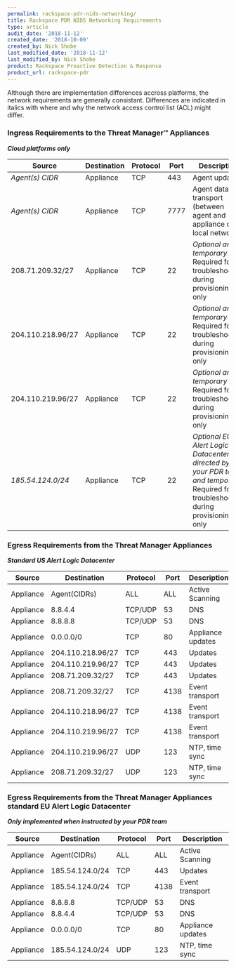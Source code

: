 ```yaml
---
permalink: rackspace-pdr-nids-networking/
title: Rackspace PDR NIDS Networking Requirements
type: article
audit_date: '2018-11-12'
created_date: '2018-10-09'
created_by: Nick Shobe
last_modified_date: '2018-11-12'
last_modified_by: Nick Shobe
product: Rackspace Proactive Detection & Response
product_url: rackspace-pdr
---
```


Although there are implementation differences accross platforms, the network requirements are
generally consistant. Differences are indicated in italics with where and why the network
access control list (ACL) might differ.

### Ingress Requirements to the Threat Manager&trade; Appliances

***Cloud platforms only***

| Source | Destination | Protocol | Port | Description |
| ------ | ----------- | -------- | ---- | ----------- |
| *Agent(s) CIDR* | Appliance | TCP | 443 | Agent updates |
| *Agent(s) CIDR* | Appliance | TCP | 7777 | Agent data transport (between agent and appliance on local network) |
| 208.71.209.32/27 | Appliance | TCP | 22 | *Optional and temporary* Required for troubleshooting during provisioning only |
| 204.110.218.96/27 | Appliance | TCP | 22 | *Optional and temporary* Required for troubleshooting during provisioning only |
| 204.110.219.96/27 | Appliance | TCP | 22 | *Optional and temporary* Required for troubleshooting during provisioning only |
| *185.54.124.0/24* | Appliance | TCP | 22 | *Optional EU Alert Logic&reg; Datacenter as directed by your PDR team and temporary* Required for troubleshooting during provisioning only |

### Egress Requirements from the Threat Manager Appliances

***Standard US Alert Logic Datacenter***

| Source | Destination | Protocol | Port | Description |
| ------ | ----------- | -------- | ---- | ----------- |
| Appliance | Agent(CIDRs) | ALL | ALL | Active Scanning |
| Appliance | 8.8.4.4 | TCP/UDP | 53 | DNS |
| Appliance | 8.8.8.8 | TCP/UDP | 53 | DNS |
| Appliance | 0.0.0.0/0 | TCP | 80 | Appliance updates |
| Appliance | 204.110.218.96/27 | TCP | 443 | Updates |
| Appliance | 204.110.219.96/27 | TCP | 443 | Updates |
| Appliance | 208.71.209.32/27 | TCP | 443 | Updates |
| Appliance | 208.71.209.32/27 | TCP | 4138 | Event transport |
| Appliance | 204.110.218.96/27 | TCP | 4138 | Event transport |
| Appliance | 204.110.219.96/27 | TCP | 4138 | Event transport |
| Appliance | 204.110.219.96/27 | UDP | 123 | NTP, time sync |
| Appliance | 208.71.209.32/27 | UDP | 123 | NTP, time sync |

### Egress Requirements from the Threat Manager Appliances standard EU Alert Logic Datacenter

***Only implemented when instructed by your PDR team***

| Source | Destination | Protocol | Port | Description |
| ------ | ----------- | -------- | ---- | ----------- |
| Appliance | Agent(CIDRs) | ALL | ALL | Active Scanning |
| Appliance | 185.54.124.0/24 | TCP | 443 | Updates |
| Appliance | 185.54.124.0/24 | TCP | 4138 | Event transport |
| Appliance | 8.8.8.8 | TCP/UDP | 53 | DNS |
| Appliance | 8.8.4.4 | TCP/UDP | 53 | DNS |
| Appliance | 0.0.0.0/0 | TCP | 80 | Appliance updates |
| Appliance | 185.54.124.0/24 | UDP | 123 | NTP, time sync |
